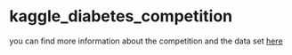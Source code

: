 # kaggle_diabetes_competition

you can find more information about the competition and the data set <a href = "https://www.kaggle.com/datasets/akshaydattatraykhare/diabetes-dataset">here</a>
